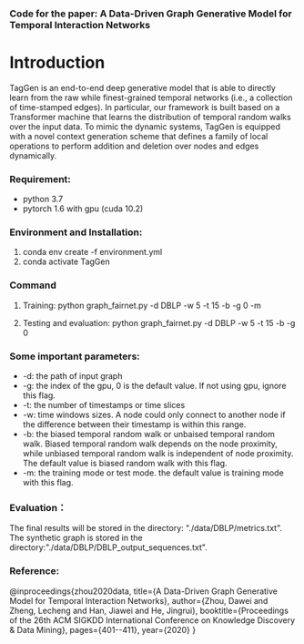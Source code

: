 ### Code for the paper: A Data-Driven Graph Generative Model for Temporal Interaction Networks

# Introduction
TagGen is an end-to-end deep generative model that is able to directly learn from the raw while finest-grained temporal 
networks (i.e., a collection of time-stamped edges). In particular, our framework is built based on a Transformer machine 
that learns the distribution of temporal random walks over the input data. To mimic the dynamic systems, TagGen is 
equipped with a novel context generation scheme that defines a family of local operations to perform addition and 
deletion over nodes and edges dynamically.


### Requirement:
* python 3.7
* pytorch 1.6 with gpu (cuda 10.2)

### Environment and Installation:
1. conda env create -f environment.yml
2. conda activate TagGen

### Command
1. Training:
python graph_fairnet.py -d DBLP -w 5 -t 15 -b -g 0 -m

2. Testing and evaluation:
python graph_fairnet.py -d DBLP -w 5 -t 15 -b -g 0


### Some important parameters:
* -d: the path of input graph
* -g: the index of the gpu, 0 is the default value. If not using gpu, ignore this flag.
* -t: the number of timestamps or time slices
* -w: time windows sizes. A node could only connect to another node if the difference between their timestamp is
 within this range.
* -b: the biased temporal random walk or unbaised temporal random walk. Biased temporal random walk depends on the node 
proximity, while unbiased temporal random walk is independent of node proximity. The default value is biased random walk
 with this flag.
* -m: the training mode or test mode. the default value is training mode with this flag.


### Evaluation：
The final results will be stored in the directory: "./data/DBLP/metrics.txt".
The synthetic graph is stored in the directory:"./data/DBLP/DBLP_output_sequences.txt".


### Reference:
@inproceedings{zhou2020data,
  title={A Data-Driven Graph Generative Model for Temporal Interaction Networks},
  author={Zhou, Dawei and Zheng, Lecheng and Han, Jiawei and He, Jingrui},
  booktitle={Proceedings of the 26th ACM SIGKDD International Conference on Knowledge Discovery \& Data Mining},
  pages={401--411},
  year={2020}
}
